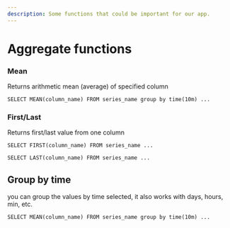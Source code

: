 ```yaml
---
description: Some functions that could be important for our app.
---
```


# Aggregate functions

### Mean <a id="mean"></a>

Returns arithmetic mean \(average\) of specified column

```text
SELECT MEAN(column_name) FROM series_name group by time(10m) ...
```

### First/Last <a id="firstlast"></a>

Returns first/last value from one column

```text
SELECT FIRST(column_name) FROM series_name ...

SELECT LAST(column_name) FROM series_name ...
```

## Group by time

you can group the values by time selected, it also works with days, hours, min, etc.

```text
SELECT MEAN(column_name) FROM series_name group by time(10m) ...
```

